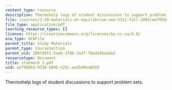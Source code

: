 ```yaml
---
content_type: resource
description: Thermohelp logs of student discussions to support problem sets.
file: /courses/3-20-materials-at-equilibrium-sma-5111-fall-2003/ee795bb59338b845c25cae2bd0ea6b59_statmech_1.pdf
file_type: application/pdf
learning_resource_types: []
license: https://creativecommons.org/licenses/by-nc-sa/4.0/
ocw_type: OCWFile
parent_title: Study Materials
parent_type: CourseSection
parent_uid: 280fd0f2-5ae6-3f0b-3a3f-78ada56eada2
resourcetype: Document
title: statmech_1.pdf
uid: ee795bb5-9338-b845-c25c-ae2bd0ea6b59
---
```

Thermohelp logs of student discussions to support problem sets.